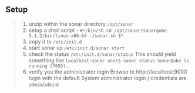 Setup
------- 
> 1. unzip within the sonar directory `/opt/sonar`
> 2. setup a shell script - 
> `#!/bin/sh
>cd /opt/sonar/sonarqube-5.1.2/bin/linux-x86-64
>./sonar.sh $*`
>3. copy it to `/etc/init.d`
>4. start sonar up `/etc/init.d/sonar start`
>5. check the status `/etc/init.d/sonar/status`
>This should yield something like 
>`localhost:sonar user$ sonar status
SonarQube is running (7693).`
>6. verify you the administrator login
>Browse to http://localhost:9000 
>login with the default System administrator login
>( credentials are `admin`/`admin`)

>


